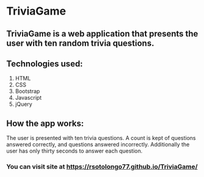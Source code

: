 # TriviaGame

## TriviaGame is a web application that presents the user with ten random trivia questions.

## Technologies used:
1. HTML
2. CSS 
3. Bootstrap
4. Javascript
5. jQuery

## How the app works:
The user is presented with ten trivia questions. A count is kept of questions answered correctly, and questions answered incorrectly. Additionally the user has only thirty seconds to answer each question.

### You can visit site at https://rsotolongo77.github.io/TriviaGame/


